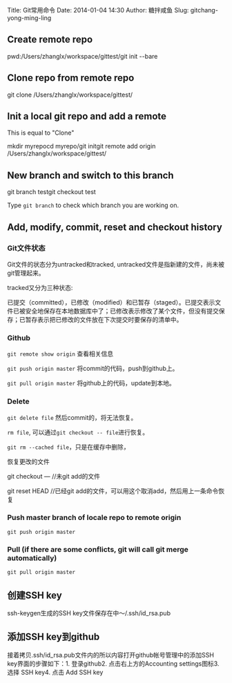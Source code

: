Title: Git常用命令
Date: 2014-01-04 14:30
Author: 糖拌咸鱼
Slug: gitchang-yong-ming-ling

Create remote repo
------------------

</p>

<p>
    pwd:/Users/zhanglx/workspace/gittest/git init --bare

</p>

Clone repo from remote repo
---------------------------

</p>

<p>
    git clone /Users/zhanglx/workspace/gittest/

</p>

Init a local git repo and add a remote
--------------------------------------

</p>

This is equal to "Clone"

</p>

<p>
    mkdir myrepocd myrepo/git initgit remote add origin /Users/zhanglx/workspace/gittest/

</p>

New branch and switch to this branch
------------------------------------

</p>

<p>
    git branch testgit checkout test

</p>

Type `git branch` to check which branch you are working on.

</p>

Add, modify, commit, reset and checkout history
-----------------------------------------------

</p>

### Git文件状态

</p>

Git文件的状态分为untracked和tracked,
untracked文件是指新建的文件，尚未被git管理起来。

</p>

tracked又分为三种状态:

</p>

已提交（committed），已修改（modified）和已暂存（staged）。已提交表示文件已被安全地保存在本地数据库中了；已修改表示修改了某个文件，但没有提交保存；已暂存表示把已修改的文件放在下次提交时要保存的清单中。

</p>

### Github

</p>

`git remote show origin` 查看相关信息

`git push origin master` 将commit的代码，push到github上。

`git pull origin master` 将github上的代码，update到本地。

</p>

### Delete

</p>

`git delete file` 然后commit的，将无法恢复。

`rm file`, 可以通过`git checkout -- file`进行恢复。

`git rm --cached file`，只是在缓存中删除，

</p>

恢复更改的文件

git checkout — //未git add的文件

</p>

git reset HEAD //已经git
add的文件，可以用这个取消add，然后用上一条命令恢复

</p>

### Push master branch of locale repo to remote origin

</p>

`git push origin master`

</p>

### Pull (if there are some conflicts, git will call git merge automatically)

</p>

`git pull origin master`

</p>

创建SSH key
-----------

</p>

<p>
    ssh-keygen生成的SSH key文件保存在中～/.ssh/id_rsa.pub

</p>

添加SSH key到github
-------------------

</p>

<p>
    接着拷贝.ssh/id_rsa.pub文件内的所以内容打开github帐号管理中的添加SSH key界面的步骤如下：1. 登录github2. 点击右上方的Accounting settings图标3. 选择 SSH key4. 点击 Add SSH key

</p>

